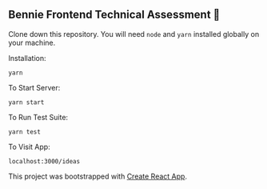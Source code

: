 ## Bennie Frontend Technical Assessment 🚀

Clone down this repository. You will need `node` and `yarn` installed globally on your machine.  

Installation:

`yarn`  

To Start Server:

`yarn start`  

To Run Test Suite:  

`yarn test`  

To Visit App:

`localhost:3000/ideas`  

This project was bootstrapped with [Create React App](https://github.com/facebook/create-react-app).

